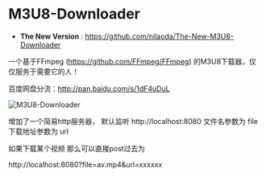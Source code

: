 # M3U8-Downloader
 * **The New Version** : <https://github.com/nilaoda/The-New-M3U8-Downloader>

一个基于FFmpeg (https://github.com/FFmpeg/FFmpeg) 的M3U8下载器，仅仅服务于需要它的人！  

百度网盘分流：http://pan.baidu.com/s/1dF4uDuL

<img src="https://camo.githubusercontent.com/2ced699dc147e0d9015973139b5d82666758309a/687474703a2f2f69322e6275696d672e636f6d2f3536373537312f313331666130633630616139396661652e706e67" alt="M3U8-Downloader" />


增加了一个简易http服务器，
默认监听 http://localhost:8080
文件名参数为 file
下载地址参数为 url

如果下载某个视频 那么可以直接post过去为

http://localhost:8080?file=av.mp4&url=xxxxxx
